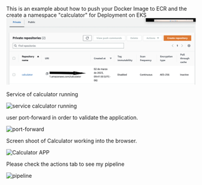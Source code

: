 This is an example about how to push your Docker Image to ECR and the create a namespace "calculator" for Deployment on EKS
 ![Alt text](Calc.png "Optional title")
 
 Service of calculator running
 
<img width="780" alt="service calculator running" src="https://user-images.githubusercontent.com/125627764/222573548-d41299a4-bf72-4162-835c-77e7e43331a7.png">


user port-forward in order to validate the application.

<img width="1016" alt="port-forward" src="https://user-images.githubusercontent.com/125627764/222574104-0c4a507d-0048-4500-9127-6401f7780c45.png">

Screen shoot of Calculator working into the browser.

![Calculator APP](https://user-images.githubusercontent.com/125627764/222574503-246eca7d-4f7f-47a0-9e19-af1e31ac3efb.png)

Please check the actions tab to see my pipeline

![pipeline](https://user-images.githubusercontent.com/125627764/222575883-89e4c636-c1c4-4038-aa43-e6f66fbeb8a6.png)
